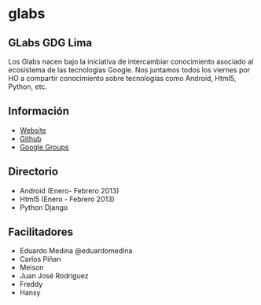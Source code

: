 glabs
=====

GLabs GDG Lima 
---------------
Los Glabs nacen bajo la iniciativa de intercambiar conocimiento asociado al ecosistema de las tecnologías Google.
Nos juntamos todos los viernes por HO a compartir conocimiento sobre tecnologías como Android, Html5, Python, etc.

Información 
-----------
* [Website](http://gdglima.pe)
* [Github](https://github.com/GDGLima)
* [Google Groups](https://groups.google.com/forum/#!forum/gdglima) 

Directorio
----------
* Android (Enero- Febrero 2013)
* Html5 (Enero - Febrero 2013)
* Python Django

Facilitadores
-------------
* Eduardo Medina @eduardomedina
* Carlos Piñan
* Meison
* Juan José Rodriguez
* Freddy
* Hansy
